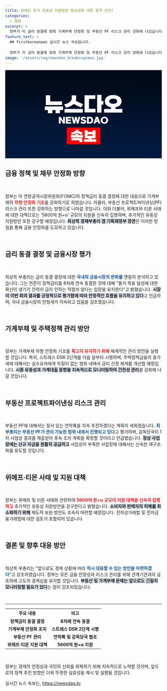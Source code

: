 ```yaml
---
title: 위메프 추가 유동성 지원방안 필요성에 대한 충격 선언!
categories:
  - 경제
excerpt: >
  정부가 미 금리 동결에 맞춰 가계부채 안정화 및 부동산 PF 리스크 관리 강화에 나섰습니다. 위메프·티몬 지원책은 신속히 집행하겠다고 밝혀, 금융 시장의 안정성을 높이기 위한 다각적인 방안을 모색하고 있습니다. 클릭하고 자세한 내용을 확인하세요!
feature_text: >
  ## firstkoreanews 실시간 뉴스 속보입니다.

  정부가 미 금리 동결에 맞춰 가계부채 안정화 및 부동산 PF 리스크 관리 강화에 나섰습니다. 위메프·티몬 지원책은 신속히 집행하겠다고 밝혀, 금융 시장의 안정성을 높이기 위한 다각적인 방안을 모색하고 있습니다. 클릭하고 자세한 내용을 확인하세요!
image: '/assets/img/newsdao_breakingnews.jpg'
---
```


<p><img src="/assets/img/newsdao_breakingnews.jpg" alt="firstkoreanews 속보" /></p>

<h2 data-ke-size="size26">금융 정책 및 채무 안정화 방향</h2>

<p data-ke-size="size16">&nbsp;</p>

<p>정부는 미 연방공개시장위원회(FOMC)의 정책금리 동결 결정에 대한 대응으로 가계부채의 <b><span style="color: #ee2323;">하향 안정화 기조</span></b>를 강화하기로 하였습니다. 아울러, 부동산 프로젝트파이낸싱(PF) 리스크 관리 또한 강화하는 방향으로 나아갈 것입니다. 이와 더불어, 위메프와 티몬 사태에 대한 대책으로는 ‘5600억 원+α’ 규모의 지원을 신속히 집행하며, 추가적인 유동성 지원방안 또한 강구할 예정입니다. <b><span style="background-color: #21538527;">최상목 경제부총리 겸 기획재정부 장관</span></b>은 이러한 방침을 통해 금융 안정화를 도모하고 있습니다.</p>

<p data-ke-size="size16">&nbsp;</p>

<h2 data-ke-size="size26">금리 동결 결정 및 금융시장 평가</h2>

<p data-ke-size="size16">&nbsp;</p>

<p>최상목 부총리는 금리 동결 결정에 대한 <b><span style="color: #1a5490;">국내외 금융시장의 변화를</span></b> 면밀히 분석하고 있습니다. 그는 연준이 정책금리를 8차례 연속 동결한 것에 대해 "물가 목표 달성에 대한 확신이 생기기 전까지 금리 인하는 적절치 않다는 입장을 유지한다"고 밝혔습니다. <b><span style="background-color: #21538527;">시장이 이번 회의 결과를 긍정적으로 평가함에 따라 안정적인 흐름을 유지하고 있다</span></b>고 언급하며, 국내 금융시장의 안정세가 지속되고 있음을 강조했습니다.</p>

<p data-ke-size="size16">&nbsp;</p>

<h2 data-ke-size="size26">가계부채 및 주택정책 관리 방안</h2>

<p data-ke-size="size16">&nbsp;</p>

<p>정부는 가계부채 하향 안정화 기조를 <b><span style="color: #ee2323;">확고히 유지하기 위해</span></b> 체계적인 관리 방안을 실행할 것입니다. 특히, 스트레스 DSR 2단계를 다음 달부터 시행하며, 주택정책금융의 증가세에 대해서는 실수요자에게 차질이 없는 범위 내에서 금리 산정 체계를 개선할 예정입니다. <b><span style="background-color: #21538527;">시중 유동성과 가계대출 동향을 지속적으로 모니터링하여 건전성 관리</span></b>를 강화해 나갈 것입니다.</p>

<p data-ke-size="size16">&nbsp;</p>

<h2 data-ke-size="size26">부동산 프로젝트파이낸싱 리스크 관리</h2>

<p data-ke-size="size16">&nbsp;</p>

<p>부동산 PF에 대해서는 질서 있는 연착륙을 지속 추진하겠다는 계획이 세워졌습니다. <b><span style="color: #1a5490;">최 부총리는 부동산 PF가 관리 가능한 범위 내에서 진행되고 있다</span></b>고 평가하며, 감독당국이 1차 사업성 결과를 제출받아 후속 조치 계획을 확정할 것이라고 언급했습니다. <b><span style="background-color: #21538527;">정상 사업장에는 신규 자금을 원활히 공급하고</span></b> 사업성이 부족한 사업장에 대해서는 신속한 재구조화를 유도할 것입니다.</p>

<p data-ke-size="size16">&nbsp;</p>

<h2 data-ke-size="size26">위메프·티몬 사태 및 지원 대책</h2>

<p data-ke-size="size16">&nbsp;</p>

<p>정부는 위메프 및 티몬 사태와 관련하여 <b><span style="color: #ee2323;">5600억 원+α 규모의 지원 대책을 신속히 집행하고</span></b> 추가적인 유동성 지원방안을 강구한다고 밝혔습니다. <b><span style="background-color: #21538527;">소비자와 판매자의 피해를 최소화하기 위해</span></b> 제도적 보완 방안도 조속히 마련할 예정입니다. 전자상거래법 및 전자금융거래법에 대한 검토가 포함되어 있습니다.</p>

<p data-ke-size="size16">&nbsp;</p>

<h2 data-ke-size="size26">결론 및 향후 대응 방안</h2>

<p data-ke-size="size16">&nbsp;</p>

<p>최상목 부총리는 "앞으로도 경제 상황에 따라 <b><span style="color: #1a5490;">적시 대응할 수 있는 방안을 마련하겠다</span></b>"고 강조하였습니다. 정부는 모든 금융 안정성과 리스크 관리를 위해 관계기관과의 공조하에 고도의 경계심을 유지할 것입니다. <b><span style="background-color: #21538527;">부동산 및 가계부채 문제는 앞으로도 긴밀히 모니터링할 필요가 있다</span></b>는 점이 강조되었습니다.</p>

<p data-ke-size="size16">&nbsp;</p>

<hr>

<table style="width:100%">
  <tr>
    <th style="text-align: center;">주요 내용</th>
    <th style="text-align: center;">비고</th>
  </tr>
  <tr>
    <td style="text-align: center; height: 17px;"><b>정책금리 동결 결정</b></td>
    <td style="text-align: center; height: 17px;"><b>8차례 연속 동결</b></td>
  </tr>
  <tr>
    <td style="text-align: center; height: 17px;"><b>가계부채 안정화 조치</b></td>
    <td style="text-align: center; height: 17px;"><b>스트레스 DSR 2단계 시행</b></td>
  </tr>
  <tr>
    <td style="text-align: center; height: 17px;"><b>부동산 PF 관리</b></td>
    <td style="text-align: center; height: 17px;"><b>연착륙 및 감독당국 협조</b></td>
  </tr>
  <tr>
    <td style="text-align: center; height: 17px;"><b>위메프·티몬 지원 대책</b></td>
    <td style="text-align: center; height: 17px;"><b>5600억 원+α 지원</b></td>
  </tr>
</table>

<p data-ke-size="size16">&nbsp;</p>

<p>정부는 경제의 안정성과 국민의 신뢰를 회복하기 위해 지속적으로 노력할 것이며, 앞으로의 정책 추진 방향은 더욱 뚜렷한 실효성을 제시 및 실행될 것입니다.</p>
실시간 뉴스 속보는, <a href="https://newsdao.kr" rel="dofollow">https://newsdao.kr</a>



